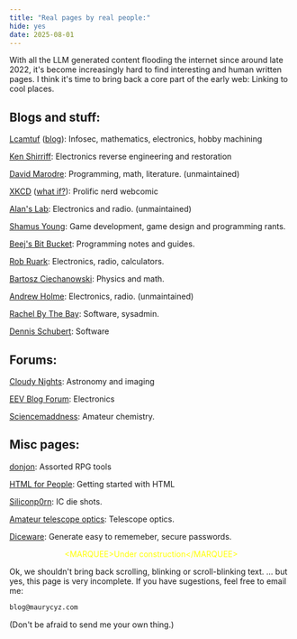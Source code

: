 ```yaml
---
title: "Real pages by real people:"
hide: yes
date: 2025-08-01
---
```


With all the LLM generated content flooding the internet since around late 2022, it's become increasingly hard to find interesting and human written pages. 
I think it's time to bring back a core part of the early web: Linking to cool places.

## Blogs and stuff:

[Lcamtuf](https://lcamtuf.coredump.cx/) ([blog](https://lcamtuf.substack.com/)):
Infosec, mathematics, electronics, hobby machining

[Ken Shirriff](https://www.righto.com/): Electronics reverse engineering and restoration

[David Marodre](http://www.madore.org/~david/): Programming, math, literature. (unmaintained)

[XKCD](https://xkcd.com/) ([what if?](https://what-if.xkcd.com/)): Prolific nerd webcomic

[Alan's Lab](http://www.vk2zay.net/): Electronics and radio. (unmaintained)

[Shamus Young](https://www.shamusyoung.com/): Game development, game design and programming rants.

[Beej's Bit Bucket](https://beej.us/blog/): Programming notes and guides.

[Rob Ruark](http://robruark.com/): Electronics, radio, calculators. 

[Bartosz Ciechanowski](https://ciechanow.ski/): Physics and math. 

[Andrew Holme](http://www.aholme.co.uk/Projects.htm): Electronics, radio. (unmaintained)

[Rachel By The Bay](https://rachelbythebay.com/): Software, sysadmin.

[Dennis Schubert](https://overengineer.dev/): Software

## Forums:

[Cloudy Nights](https://www.cloudynights.com/): Astronomy and imaging

[EEV Blog Forum](https://www.eevblog.com/forum/): Electronics

[Sciencemaddness](https://www.sciencemadness.org/): Amateur chemistry.

## Misc pages:

[donjon](https://donjon.bin.sh/): Assorted RPG tools

[HTML for People](https://htmlforpeople.com/): Getting started with HTML

[Siliconp0rn](https://siliconpr0n.org/): IC die shots.

[Amateur telescope optics](https://www.telescope-optics.net/): Telescope optics.

[Diceware](https://diceware.rempe.us/): Generate easy to rememeber, secure passwords.

<center style="color: yellow">&lt;MARQUEE&gt;Under construction&lt;/MARQUEE&gt;</center>

Ok, we shouldn't bring back scrolling, blinking or scroll-blinking text.
... but yes, this page is very incomplete. If you have sugestions, feel free to email me:

```txt
blog@maurycyz.com
```

(Don't be afraid to send me your own thing.)

